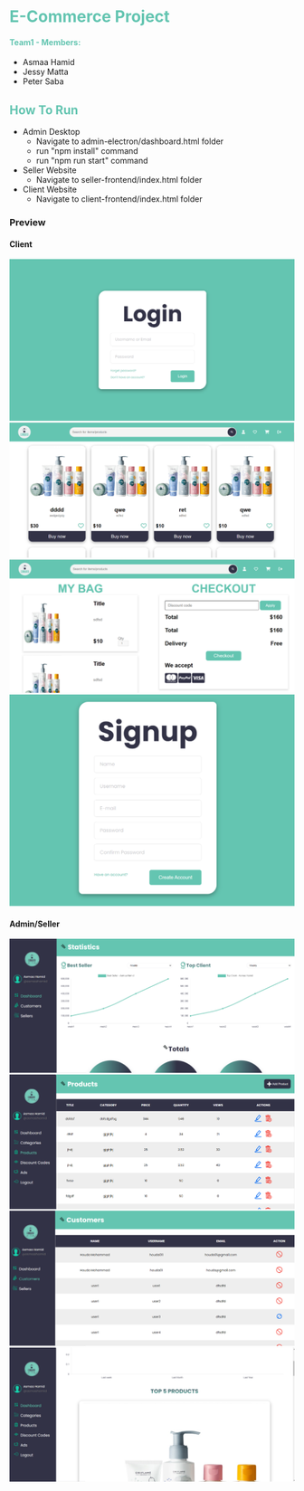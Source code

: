<h1 style="color:#64c5b1">E-Commerce Project</h1>

<h4 style="color:#64c5b1">Team1 - Members: </h4>
<ul>
<li>Asmaa Hamid</li>
<li>Jessy Matta</li>
<li>Peter Saba</li>
</ul>

<h2 style="color:#64c5b1">How To Run</h2>

<ul>
<li>Admin Desktop
<ul>
<li>Navigate to admin-electron/dashboard.html folder</li>
<li>run "npm install" command</li>
<li>run "npm run start" command</li>
</ul>
</li>
<li>Seller Website
<ul>
<li>Navigate to seller-frontend/index.html folder</li>
</ul>
</li>
<li>Client Website
<ul>
<li>Navigate to client-frontend/index.html folder</li>
</ul>
</li>
</ul>

<h3>Preview</h3>
<h4>Client</h4>
<img src="./images/1.png">
<img src="./images/2.png">
<img src="./images/3.png">
<img src="./images/12.png">

<h4>Admin/Seller</h4>
<img src="./images/4.png">
<img src="./images/7.png">
<img src="./images/10.png">
<img src="./images/11.png">